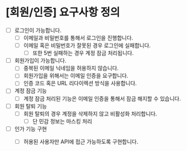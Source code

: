 # [회원/인증] 요구사항 정의
- [ ] 로그인이 가능합니다.
  - [ ] 이메일과 비밀번호를 통해서 로그인을 진행합니다.
  - [ ] 이메일 혹은 비밀번호가 잘못된 경우 로그인에 실패합니다.
    - [ ] 또한 5번 실패하는 경우 계정 잠금 처리됩니다.
- [ ] 회원가입이 가능합니다.
  - [ ] 중복된 이메일 닉네임을 허용하지 않습니다.
  - [ ] 회원가입을 위해서는 이메일 인증을 요구합니다.
  - [ ] 인증 코드 혹은 URL 리다이렉션 방식을 사용합니다.
- [ ] 계정 잠금 기능
  - [ ] 계정 잠금 처리된 기능은 이메일 인증을 통해서 잠금 해지할 수 있습니다.
- [ ] 회원 탈퇴 기능
  - [ ] 회원 탈퇴의 경우 계정을 삭제하지 않고 비활성화 처리합니다. 
    - [ ] 단 민감 정보는 마스킹 처리
- [ ] 인가 기능 구현
  - [ ] 허용된 사용자만 API에 접근 가능하도록 구현합니다.



